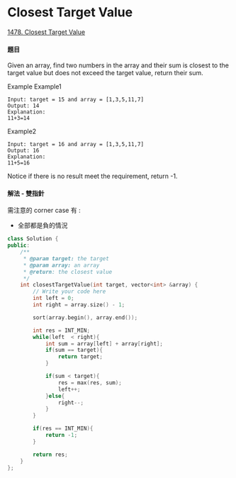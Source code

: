 # Closest Target Value

[1478. Closest Target Value](https://www.lintcode.com/problem/closest-target-value/?_from=ladder&&fromId=59)

#### 題目

Given an array, find two numbers in the array and their sum is closest to the target value but does not exceed the target value, return their sum.

Example Example1

```text
Input: target = 15 and array = [1,3,5,11,7]
Output: 14
Explanation: 
11+3=14
```

Example2

```text
Input: target = 16 and array = [1,3,5,11,7]
Output: 16
Explanation: 
11+5=16
```

Notice if there is no result meet the requirement, return -1.

#### 解法 - 雙指針

需注意的 corner case 有 :

* 全部都是負的情況

```cpp
class Solution {
public:
    /**
     * @param target: the target
     * @param array: an array
     * @return: the closest value
     */
    int closestTargetValue(int target, vector<int> &array) {
        // Write your code here
        int left = 0;
        int right = array.size() - 1;

        sort(array.begin(), array.end());

        int res = INT_MIN;
        while(left  < right){
            int sum = array[left] + array[right];
            if(sum == target){
                return target;
            }

            if(sum < target){
                res = max(res, sum);
                left++;
            }else{
                right--;
            }
        }

        if(res == INT_MIN){
            return -1;
        }

        return res;
    }
};
```

